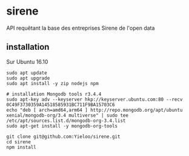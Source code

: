 # sirene
API requêtant la base des entreprises Sirene de l'open data

## installation

Sur Ubuntu 16.10

    sudo apt update
    sudo apt upgrade
    sudo apt install -y zip nodejs npm
    
    # installation Mongodb tools r3.4.4
    sudo apt-key adv --keyserver hkp://keyserver.ubuntu.com:80 --recv 0C49F3730359A14518585931BC711F9BA15703C6
    echo "deb [ arch=amd64,arm64 ] http://repo.mongodb.org/apt/ubuntu xenial/mongodb-org/3.4 multiverse" | sudo tee /etc/apt/sources.list.d/mongodb-org-3.4.list
    sudo apt-get install -y mongodb-org-tools
    
    git clone git@github.com:Yieloo/sirene.git
    cd sirene
    npm install
    
